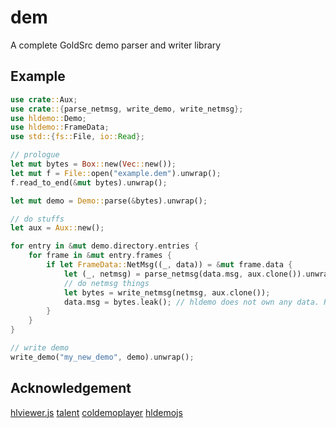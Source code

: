 # dem

A complete GoldSrc demo parser and writer library

## Example

```rust
use crate::Aux;
use crate::{parse_netmsg, write_demo, write_netmsg};
use hldemo::Demo;
use hldemo::FrameData;
use std::{fs::File, io::Read};

// prologue
let mut bytes = Box::new(Vec::new());
let mut f = File::open("example.dem").unwrap();
f.read_to_end(&mut bytes).unwrap();

let mut demo = Demo::parse(&bytes).unwrap();

// do stuffs
let aux = Aux::new();

for entry in &mut demo.directory.entries {
    for frame in &mut entry.frames {
        if let FrameData::NetMsg((_, data)) = &mut frame.data {
            let (_, netmsg) = parse_netmsg(data.msg, aux.clone()).unwrap();
            // do netmsg things
            let bytes = write_netmsg(netmsg, aux.clone());
            data.msg = bytes.leak(); // hldemo does not own any data. Remember to free.
        }
    }
}

// write demo
write_demo("my_new_demo", demo).unwrap();
```

## Acknowledgement

[hlviewer.js](https://github.com/skyrim/hlviewer.js)
[talent](https://github.com/cgdangelo/talent/tree/main)
[coldemoplayer](https://github.com/jpcy/coldemoplayer)
[hldemojs](https://github.com/Matherunner/hldemojs)